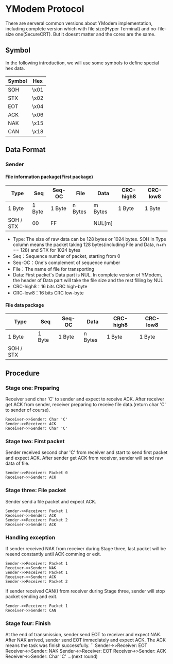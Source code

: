 # YModem Protocol

There are serveral common versions about YModem implementation, including complete version which with file size(Hyper Terminal) and no-file-size one(SecureCRT). But it doesnt matter and the cores are the same.

## Symbol
In the following introduction, we will use some symbols to define special hex data.

Symbol | Hex
---|---
SOH | \x01 
STX | \x02 
EOT | \x04
ACK | \x06 
NAK | \x15 
CAN | \x18 

## Data Format
### Sender
#### File information package(First package)
Type | Seq | Seq-OC | File | Data | CRC-high8 | CRC-low8
---|---|---|---|---|---|---
1 Byte | 1 Byte | 1 Byte | n Bytes | m Bytes | 1 Byte | 1 Byte 
SOH / STX | 00 | FF | | NUL\[m\] | | 

- Type: The size of raw data can be 128 bytes or 1024 bytes. SOH in Type column means the packet taking 128 bytes(including File and Data, n+m == 128) and STX for 1024 bytes
- Seq：Sequence number of packet, starting from 0
- Seq-OC：One's complement of sequence number
- File：The name of file for transporting
- Data: First packet's Data part is NUL. In complete version of YModem, the header of Data part will take the file size and the rest filling by NUL
- CRC-high8：16 bits CRC high-byte
- CRC-low8：16 bits CRC low-byte

#### File data package
Type | Seq | Seq-OC | Data | CRC-high8 | CRC-low8
---|---|---|---|---|---
1 Byte | 1 Byte | 1 Byte | n Bytes | 1 Byte | 1 Byte 
SOH / STX |  |  | | | 

## Procedure
### Stage one: Preparing
Receiver send char 'C' to sender and expect to receive ACK.
After receiver get ACK from sender, receiver preparing to receive file data.(return char 'C' to sender of course).
```
Receiver->>Sender: Char 'C'
Sender->>Receiver: ACK
Receiver->>Sender: Char 'C'
```
### Stage two: First packet
Sender received second char 'C' from receiver and start to send first packet and expect ACK.
After sender get ACK from receiver, sender will send raw data of file.
```
Sender->>Receiver: Packet 0
Receiver->>Sender: ACK
```

### Stage three: File packet
Sender send a file packet and expect ACK.
```
Sender->>Receiver: Packet 1
Receiver->>Sender: ACK
Sender->>Receiver: Packet 2
Receiver->>Sender: ACK
```

### Handling exception
If sender received NAK from receiver during Stage three, last packet will be resend constantly until ACK comming or exit. 
```
Sender->>Receiver: Packet 1
Receiver->>Sender: NAK
Sender->>Receiver: Packet 1
Receiver->>Sender: ACK
Sender->>Receiver: Packet 2
```
If sender received CAN() from receiver during Stage three, sender will stop packet sending and exit.
```
Sender->>Receiver: Packet 1
Receiver->>Sender: CAN
```

### Stage four: Finish
At the end of transmission, sender send EOT to receiver and expect NAK. After NAK arrived, sender send EOT immediately and expect ACK.
The ACK means the task was finish successfully.
``
Sender->>Receiver: EOT
Receiver->>Sender: NAK
Sender->>Receiver: EOT
Receiver->>Sender: ACK
Receiver->>Sender: Char 'C'
...(next round)
```